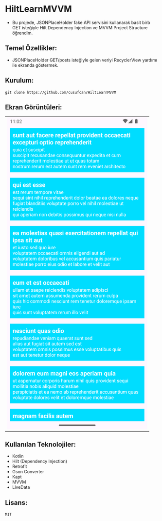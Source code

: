 ﻿# HiltLearnMVVM

+ Bu projede, JSONPlaceHolder fake API servisini kullanarak basit birb GET isteğiyle Hilt Dependency Injection ve MVVM Project Structure öğrendim. 

## Temel Özellikler:

+ JSONPlaceHolder GET/posts isteğiyle gelen veriyi RecyclerView yardımı ile ekranda göstermek.

## Kurulum:

    git clone https://github.com/cusufcan/HiltLearnMVVM

## Ekran Görüntüleri:

<table>
    <tr>
        <td><img src="app/src/main/res/drawable/ss1.png" alt="1"></td>
    </tr>
</table>

## Kullanılan Teknolojiler:

+ Kotlin
+ Hilt (Dependency Injection)
+ Retrofit
+ Gson Converter
+ Kapt
+ MVVM
+ LiveData

## Lisans:

    MIT
